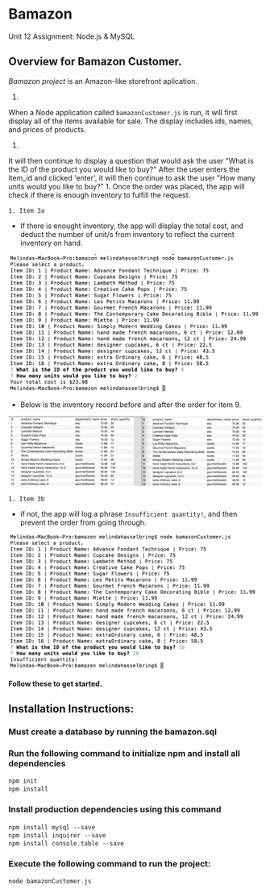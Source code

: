 # Bamazon
Unit 12 Assignment: Node.js & MySQL


## Overview for Bamazon Customer.

*Bamazon project* is an Amazon-like storefront aplication. 

1. 
When a Node application called `bamazonCustomer.js` is run, it will first display all of the items available for sale. The display includes ids, names, and prices of products.  

1. 
It will then continue to display a question that would ask the user "What is the ID of the product you would like to buy?"  After the user enters the item_id and clicked 'enter', it will then continue to ask the user "How many units would you like to buy?" 
1. 
Once the order was placed, the app will check if there is enough inventory to fulfill the request.

    1. Item 3a
* If there is enought inventory, the app will display the total cost, and deduct the number of unit/s from inventory to reflect the current inventory on hand.

![Order successful](./images/orderSuccess.png)


* Below is the inventory record before and after the order for item 9.

![Inventory for item 9 was depleted by 2.](./images/inventory.png)

    1. Item 3b
* if not, the app will log a phrase  `Insufficient quantity!`, and then prevent the order from going through.     

![Order failed - Insufficient Inventory](./images/orderFailed.png)










**Follow these to get started.**

## Installation Instructions:

### Must create a database by running the bamazon.sql

### Run the following command to initialize npm and install all dependencies
    npm init
    npm install

### Install production dependencies using this command
    npm install mysql --save
    npm install inquirer --save
    npm install console.table --save


### Execute the following command to run the project:
    node bamazonCustomer.js



